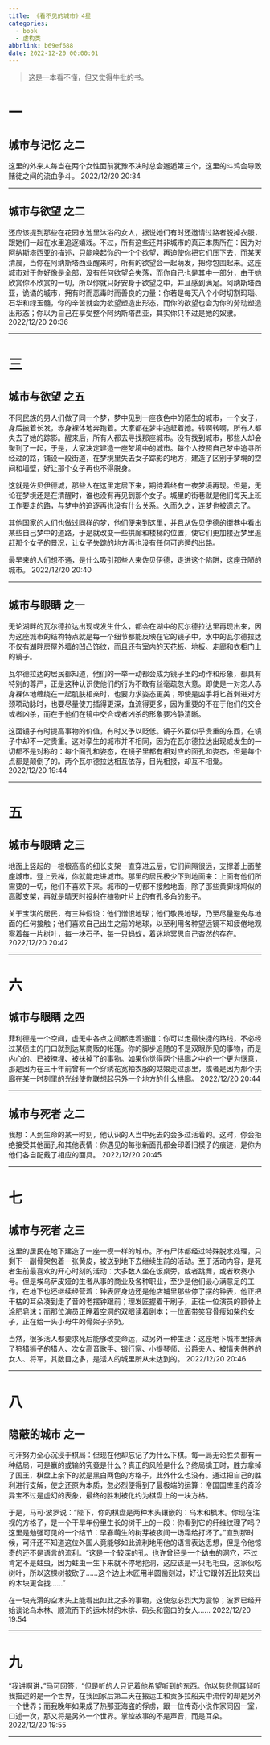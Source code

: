 ```yaml
---
title: 《看不见的城市》4星
categories:
  - book
  - 虚构类
abbrlink: b69ef688
date: 2022-12-20 00:00:01
---
```


> 这是一本看不懂，但又觉得牛批的书。

# 一

## 城市与记忆 之二

这里的外来人每当在两个女性面前犹豫不决时总会邂逅第三个，这里的斗鸡会导致赌徒之间的流血争斗。
2022/12/20 20:34

--------------------

## 城市与欲望 之二

还应该提到那些在花园水池里沐浴的女人，据说她们有时还邀请过路者脱掉衣服，跟她们一起在水里追逐嬉戏。不过，所有这些还并非城市的真正本质所在：因为对阿纳斯塔西亚的描述，只能唤起你的一个个欲望，再迫使你把它们压下去，而某天清晨，当你在阿纳斯塔西亚醒来时，所有的欲望会一起萌发，把你包围起来。这座城市对于你好像是全部，没有任何欲望会失落，而你自己也是其中一部分，由于她欣赏你不欣赏的一切，所以你就只好安身于欲望之中，并且感到满足。阿纳斯塔西亚，诡谲的城市，拥有时而恶毒时而善良的力量：你若是每天八个小时切割玛瑙、石华和绿玉髓，你的辛苦就会为欲望塑造出形态，而你的欲望也会为你的劳动塑造出形态；你以为自己在享受整个阿纳斯塔西亚，其实你只不过是她的奴隶。
2022/12/20 20:36

--------------------

# 三

## 城市与欲望 之五

不同民族的男人们做了同一个梦，梦中见到一座夜色中的陌生的城市，一个女子，身后披着长发，赤身裸体地奔跑着。大家都在梦中追赶着她。转啊转啊，所有人都失去了她的踪影。醒来后，所有人都去寻找那座城市。没有找到城市，那些人却会聚到了一起，于是，大家决定建造一座梦境中的城市。每个人按照自己梦中追寻所经过的路，铺设一段街道，在梦境里失去女子踪影的地方，建造了区别于梦境的空间和墙壁，好让那个女子再也不得脱身。

这就是佐贝伊德城，那些人在这里定居下来，期待着终有一夜梦境再现。但是，无论在梦境还是在清醒时，谁也没有再见到那个女子。城里的街巷就是他们每天上班工作要走的路，与梦中的追逐再也没有什么关系。久而久之，连梦也被遗忘了。

其他国家的人们也做过同样的梦，他们便来到这里，并且从佐贝伊德的街巷中看出某些自己梦中的道路，于是就改变一些拱廊和楼梯的位置，使它们更加接近梦里追赶那个女子的景况，让女子失踪的地方再也没有任何可逃遁的出路。

最早来的人们想不通，是什么吸引那些人来佐贝伊德，走进这个陷阱，这座丑陋的城市。
2022/12/20 20:40

--------------------

## 城市与眼睛 之一

无论湖畔的瓦尔德拉达出现或发生什么，都会在湖中的瓦尔德拉达里再现出来，因为这座城市的结构特点就是每一个细节都能反映在它的镜子中，水中的瓦尔德拉达不仅有湖畔房屋外墙的凹凸饰纹，而且还有室内的天花板、地板、走廊和衣柜门上的镜子。

瓦尔德拉达的居民都知道，他们的一举一动都会成为镜子里的动作和形象，都具有特别的尊严，正是这种认识使他们的行为不敢有丝毫疏忽大意。即使是一对恋人赤身裸体地缠绕在一起肌肤相亲时，也要力求姿态更美；即使是凶手将匕首刺进对方颈项动脉时，也要尽量使刀插得更深，血流得更多，因为重要的不在于他们的交合或者凶杀，而在于他们在镜中交合或者凶杀的形象要冷静清晰。

这面镜子有时提高事物的价值，有时又予以贬低。镜子外面似乎贵重的东西，在镜子中却不一定贵重。这对孪生的城市并不相同，因为在瓦尔德拉达出现或发生的一切都不是对称的：每个面孔和姿态，在镜子里都有相对应的面孔和姿态，但是每个点都是颠倒了的。两个瓦尔德拉达相互依存，目光相接，却互不相爱。
2022/12/20 19:44

--------------------

# 五

## 城市与眼睛 之三

地面上竖起的一根根高高的细长支架一直穿进云层，它们间隔很远，支撑着上面整座城市。登上云梯，你就能走进城市。那里的居民极少下到地面来：上面有他们所需要的一切，他们不喜欢下来。城市的一切都不接触地面，除了那些黄脚绿鸠似的高脚支架，再就是晴天时投射在植物叶片上的有孔多角的影子。

关于宝琪的居民，有三种假设：他们憎恨地球；他们敬畏地球，乃至尽量避免与地面的任何接触；他们喜欢自己出生之前的地球，以至利用各种望远镜不知疲倦地观察着每一片树叶，每一块石子，每一只蚂蚁，着迷地冥思自己杳然的存在。
2022/12/20 20:42

--------------------

# 六

## 城市与眼睛 之四

菲利德是一个空间，虚无中各点之间都连着通道：你可以走最快捷的路线，不必经过某债主的门口就到达某商贩的帐篷。你的脚步追随的不是双眼所见的事物，而是内心的、已被掩埋、被抹掉了的事物。如果你觉得两个拱廊之中的一个更为惬意，那是因为在三十年前曾有一个穿绣花宽袖衣服的姑娘走过那里，或者是因为那个拱廊在某一时刻里的光线使你联想起另外一个地方的什么拱廊。
2022/12/20 20:44

--------------------

## 城市与死者 之二

我想：人到生命的某一时刻，他认识的人当中死去的会多过活着的。这时，你会拒绝接受其他面孔和其他表情：你遇见的每张新面孔都会印着旧模子的痕迹，是你为他们各自配戴了相应的面具。
2022/12/20 20:45

--------------------

# 七

## 城市与死者 之三

这里的居民在地下建造了一座一模一样的城市。所有尸体都经过特殊脱水处理，只剩下一副骨架包着一张黄皮，被送到地下去继续生前的活动。至于活动内容，是死者生前最喜欢的开心时刻的活动：大多数人坐在饭桌旁，或者跳舞，或者吹奏小号。但是埃乌萨皮娅的生者从事的商业及各种职业，至少是他们最心满意足的工作，在地下也还继续经营着：钟表匠身边还是他店铺里那些停了摆的钟表，他正把干枯的耳朵凑到走了音的老摆钟跟前；理发匠握着干刷子，正往一位演员的颧骨上涂肥皂沫；而那位演员正睁着空洞的双眼读着剧本；一位面带笑容骨瘦如柴的女子，正在给一头小母牛的骨架子挤奶。

当然，很多活人都要求死后能够改变命运，过另外一种生活：这座地下城市里挤满了狩猎狮子的猎人、次女高音歌手、银行家、小提琴师、公爵夫人、被情夫供养的女人、将军，其数目之多，是活人的城里所从未达到的。
2022/12/20 20:46

--------------------

# 八

## 隐蔽的城市 之一

可汗努力全心沉浸于棋局：但现在他却忘记了为什么下棋。每一局无论胜负都有一种结局，可是赢的或输的究竟是什么？真正的风险是什么？终局擒王时，胜方拿掉了国王，棋盘上余下的就是黑白两色的方格子，此外什么也没有。通过把自己的胜利进行支解，使之还原为本质，忽必烈便得到了最极端的运算：帝国国库里的奇珍异宝不过是虚幻的表象，最终的胜利被化约为棋盘上的一块方格。

于是，马可·波罗说：“陛下，你的棋盘是两种木头镶嵌的：乌木和枫木。你现在注视的方格子，是一个干旱年份里生长的树干上的一段：你看到它的纤维纹理了吗？这里是勉强可见的一个结节：早春萌生的树芽被夜间一场霜给打坏了。”直到那时候，可汗还不知道这位外国人竟能够如此流利地用他的语言表达思想，但是令他惊奇的还不是语言的流利。“这是一个较深的孔。也许曾经是一个幼虫的洞穴，不过肯定不是蛀虫，因为蛀虫一生下来就不停地挖洞，这应该是一只毛毛虫，这家伙吃树叶，所以这棵树被砍了……这个边上木匠用半圆凿刻过，好让它跟邻近比较突出的木块更合拢……”

在一块光滑的空木头上能看出如此之多的事物，这使忽必烈大为震惊；波罗已经开始谈论乌木林、顺流而下的运木材的木排、码头和窗口的女人……
2022/12/20 19:54

--------------------

# 九

“我讲啊讲，”马可回答，“但是听的人只记着他希望听到的东西。你以慈悲侧耳倾听我描述的是一个世界，在我回家后第二天在搬运工和贡多拉船夫中流传的却是另外一个世界；而我晚年如果成了热那亚海盗的俘虏，跟一位传奇小说作家同囚一室，口述一次，那又将是另外一个世界。掌控故事的不是声音，而是耳朵。
2022/12/20 19:55

--------------------